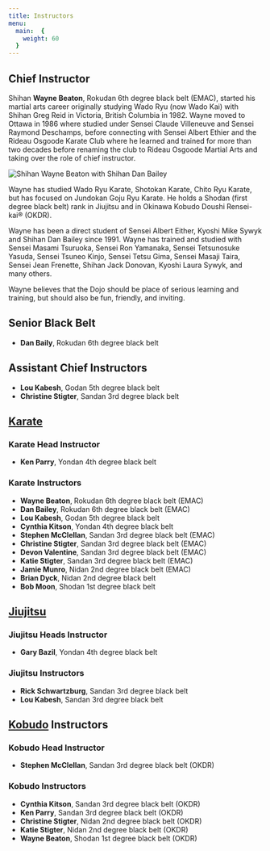 ```yaml
---
title: Instructors
menu: 
  main:  {
    weight: 60
  }
---
```


## Chief Instructor

Shihan **Wayne Beaton**, Rokudan 6th degree black belt (EMAC), started his martial arts career originally studying Wado Ryu (now Wado Kai) with Shihan Greg Reid in Victoria, British Columbia in 1982. Wayne moved to Ottawa in 1986 where studied under Sensei Claude Villeneuve and Sensei Raymond Deschamps, before connecting with Sensei Albert Ethier and the Rideau Osgoode Karate Club where he learned and trained for more than two decades before renaming the club to Rideau Osgoode Martial Arts and taking over the role of chief instructor. 

![Shihan Wayne Beaton with Shihan Dan Bailey](/images/WayneAndDan.JPG#right)

Wayne has studied Wado Ryu Karate, Shotokan Karate, Chito Ryu Karate, but has focused on Jundokan Goju Ryu Karate. He holds a Shodan (first degree black belt) rank in Jiujitsu and in Okinawa Kobudo Doushi Rensei-kai® (OKDR).

Wayne has been a direct student of Sensei Albert Either, Kyoshi Mike Sywyk and Shihan Dan Bailey since 1991. Wayne has trained and studied with Sensei Masami Tsuruoka, Sensei Ron Yamanaka, Sensei Tetsunosuke Yasuda, Sensei Tsuneo Kinjo, Sensei Tetsu Gima, Sensei Masaji Taira, Sensei Jean Frenette, Shihan Jack Donovan, Kyoshi Laura Sywyk, and many others.

Wayne believes that the Dojo should be place of serious learning and training, but should also be fun, friendly, and inviting.

## Senior Black Belt

* **Dan Baily**, Rokudan 6th degree black belt

## Assistant Chief Instructors

* **Lou Kabesh**, Godan 5th degree black belt
* **Christine Stigter**, Sandan 3rd degree black belt

## [Karate](/karate)

### Karate Head Instructor
* **Ken Parry**, Yondan 4th degree black belt

### Karate Instructors
* **Wayne Beaton**, Rokudan 6th degree black belt (EMAC)
* **Dan Bailey**, Rokudan 6th degree black belt (EMAC)
* **Lou Kabesh**, Godan 5th degree black belt
* **Cynthia Kitson**, Yondan 4th degree black belt
* **Stephen McClellan**, Sandan 3rd degree black belt (EMAC)
* **Christine Stigter**, Sandan 3rd degree black belt (EMAC)
* **Devon Valentine**, Sandan 3rd degree black belt (EMAC)
* **Katie Stigter**, Sandan 3rd degree black belt (EMAC)
* **Jamie Munro**, Nidan 2nd degree black belt (EMAC)
* **Brian Dyck**, Nidan 2nd degree black belt
* **Bob Moon**, Shodan 1st degree black belt

## [Jiujitsu](/jiujitsu)

### Jiujitsu Heads Instructor
* **Gary Bazil**, Yondan 4th degree black belt

### Jiujitsu Instructors
* **Rick Schwartzburg**, Sandan 3rd degree black belt
* **Lou Kabesh**, Sandan 3rd degree black belt

## [Kobudo](/kobudo) Instructors

### Kobudo Head Instructor
* **Stephen McClellan**, Sandan 3rd degree black belt (OKDR)

### Kobudo Instructors
* **Cynthia Kitson**, Sandan 3rd degree black belt (OKDR)
* **Ken Parry**, Sandan 3rd degree black belt (OKDR)
* **Christine Stigter**, Nidan 2nd degree black belt (OKDR)
* **Katie Stigter**, Nidan 2nd degree black belt (OKDR)
* **Wayne Beaton**, Shodan 1st degree black belt (OKDR)
